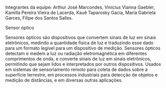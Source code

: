 Integrantes da equipe: Arthur José Marcondes, Vinícius Vianna Gaebler, Kamilla Pereira Vieira de Lacerda, Kauê Taparosky Gacia, Maria Gabriela Garces, Filipe dos Santos Salles.

Sensor óptico

Sensores ópticos são dispositivos que convertem sinais de luz em sinais eletrônicos, medindo a quantidade física de luz e traduzindo esse dado para um formato legível para um dispositivo de medição.
Sensores ópticos detectam e medem a luz ou radiação eletromagnética em diferentes comprimentos de onda, e converte sinais de luz em sinais eletrônicos, permitindo que sejam lidos e interpretados por outros dispositivos. Usados em sistemas de sensoriamento remoto para coleta de dados sobre a superfície terrestre, em processos industriais para detecção de objetos e medição de distâncias, e em diversas outras aplicações. 
